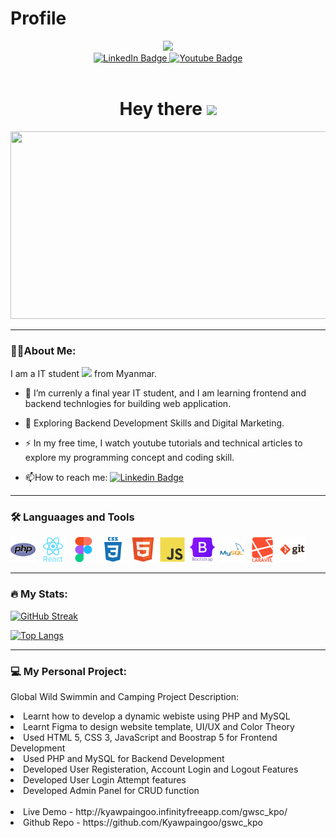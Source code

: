 # Profile
<div id="header" align="center">
  <img src="https://media.giphy.com/media/u2pmTWUi0MXjyrMaVj/giphy.gif" width="100"/>
  
  <div id="badges">
  <a href="(https://www.linkedin.com/in/kyaw-paing-oo-915a001b8/">
    <img src="https://img.shields.io/badge/LinkedIn-blue?style=for-the-badge&logo=linkedin&logoColor=white" alt="LinkedIn Badge"/>
  </a>
  <a href="your-youtube-URL">
    <img src="https://img.shields.io/badge/YouTube-red?style=for-the-badge&logo=youtube&logoColor=white" alt="Youtube Badge"/>
    </a>
</div>

<img src="https://komarev.com/ghpvc/?username=Kyawpaingoo&style=flat-square&color=blue" alt=""/>

<h1>
  Hey there
  <img src="https://media.giphy.com/media/hvRJCLFzcasrR4ia7z/giphy.gif" width="30px"/>
</h1>

<div align="center">
  <img src="https://media.giphy.com/media/dWesBcTLavkZuG35MI/giphy.gif" width="600" height="300"/>
</div>
</div>

 ---
 
 
 
### 👨‍💻About Me:
  I am a IT student <img src="https://media.giphy.com/media/WUlplcMpOCEmTGBtBW/giphy.gif" width="30"> from Myanmar.
 - :telescope: I’m currenly a final year IT student, and I am learning frontend and backend technlogies for building web application.

- :seedling: Exploring Backend Development Skills and Digital Marketing.

- :zap: In my free time, I watch youtube tutorials and technical articles to explore my programming concept and coding skill.

- :mailbox:How to reach me: [![Linkedin Badge](https://img.shields.io/badge/-linkedin-blue?style=flat&logo=Linkedin&logoColor=white)](https://www.linkedin.com/in/kyaw-paing-oo-915a001b8/)


---

### 🛠️ Languaages and Tools
 <div>
  <img src="https://github.com/devicons/devicon/blob/master/icons/php/php-original.svg" title="PHP" alt="PHP" width="40" height="40"/>&nbsp;
  <img src="https://github.com/devicons/devicon/blob/master/icons/react/react-original-wordmark.svg" title="React" alt="React" width="40" height="40"/>&nbsp;
  <img src="https://github.com/devicons/devicon/blob/master/icons/figma/figma-original.svg" title="Figma" alt="Figma" width="40" height="40"/>&nbsp;
  <img src="https://github.com/devicons/devicon/blob/master/icons/css3/css3-plain-wordmark.svg"  title="CSS3" alt="CSS" width="40" height="40"/>&nbsp;
  <img src="https://github.com/devicons/devicon/blob/master/icons/html5/html5-original.svg" title="HTML5" alt="HTML" width="40" height="40"/>&nbsp;
  <img src="https://github.com/devicons/devicon/blob/master/icons/javascript/javascript-original.svg" title="JavaScript" alt="JavaScript" width="40" height="40"/>&nbsp;
  <img src="https://github.com/devicons/devicon/blob/master/icons/bootstrap/bootstrap-original-wordmark.svg" title="Bootstrap" alt="Bootstrap" width="40" height="40"/>&nbsp;
  <img src="https://github.com/devicons/devicon/blob/master/icons/mysql/mysql-original-wordmark.svg" title="MySQL"  alt="MySQL" width="40" height="40"/>&nbsp;
  <img src="https://github.com/devicons/devicon/blob/master/icons/laravel/laravel-plain-wordmark.svg" title="Laravel" alt="Laravel" width="40" height="40"/>&nbsp;
  <img src="https://github.com/devicons/devicon/blob/master/icons/git/git-original-wordmark.svg" title="Git" **alt="Git" width="40" height="40"/>
</div>

---

### 🔥 My Stats:
[![GitHub Streak](http://github-readme-streak-stats.herokuapp.com?user=Kyawpaingoo&theme=dark&background=000000)](https://git.io/streak-stats)

[![Top Langs](https://github-readme-stats.vercel.app/api/top-langs/?username=Kyawpaingoo&layout=compact&theme=vision-friendly-dark)](https://github.com/anuraghazra/github-readme-stats)

---
### 💻 My Personal Project:
Global Wild Swimmin and Camping
Project Description:
<li> Learnt how to develop a dynamic webiste using PHP and MySQL</li>
<li> Learnt Figma to design website template, UI/UX and Color Theory</li>
<li> Used HTML 5, CSS 3, JavaScript and Boostrap 5 for Frontend Development</li>
<li> Used PHP and MySQL for Backend Development </li>
<li> Developed User Registeration, Account Login and Logout Features</li>
<li> Developed User Login Attempt features </li>
<li> Developed Admin Panel for CRUD function </li>
<br>
<div>
<li> Live Demo - http://kyawpaingoo.infinityfreeapp.com/gwsc_kpo/ </li>
<li> Github Repo - https://github.com/Kyawpaingoo/gswc_kpo </li>
</div>

<!-- BLOG-POST-LIST:START -->
<!-- BLOG-POST-LIST:END -->
